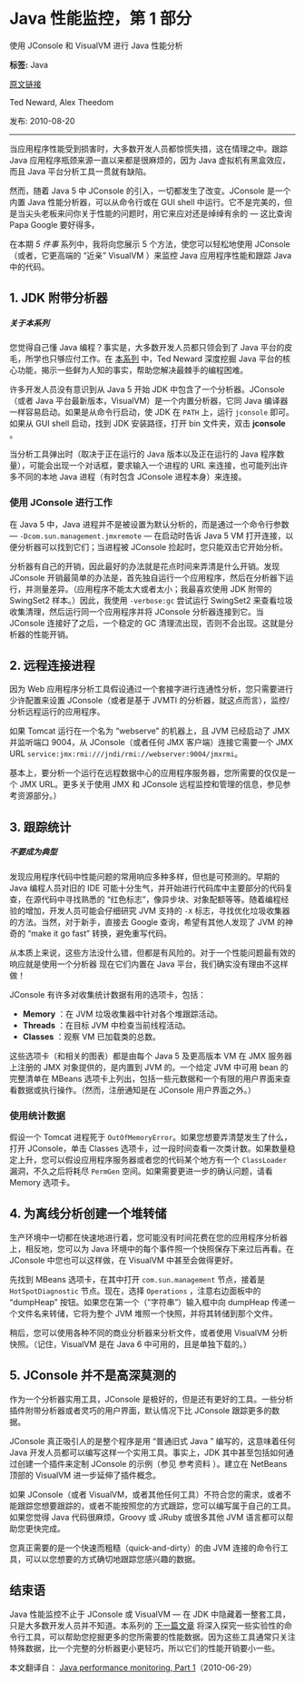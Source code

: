 # Java 性能监控，第 1 部分
使用 JConsole 和 VisualVM 进行 Java 性能分析

**标签:** Java

[原文链接](https://developer.ibm.com/zh/articles/j-5things7/)

Ted Neward, Alex Theedom

发布: 2010-08-20

* * *

当应用程序性能受到损害时，大多数开发人员都惊慌失措，这在情理之中。跟踪 Java 应用程序瓶颈来源一直以来都是很麻烦的，因为 Java 虚拟机有黑盒效应，而且 Java 平台分析工具一贯就有缺陷。

然而，随着 Java 5 中 JConsole 的引入，一切都发生了改变。JConsole 是一个内置 Java 性能分析器，可以从命令行或在 GUI shell 中运行。它不是完美的，但是当尖头老板来问你关于性能的问题时，用它来应对还是绰绰有余的 — 这比查询 Papa Google 要好得多。

在本期 _5 件事_ 系列中，我将向您展示 5 个方法，使您可以轻松地使用 JConsole（或者，它更高端的 “近亲” VisualVM ）来监控 Java 应用程序性能和跟踪 Java 中的代码。

## 1\. JDK 附带分析器

##### 关于本系列

您觉得自己懂 Java 编程？事实是，大多数开发人员都只领会到了 Java 平台的皮毛，所学也只够应付工作。在 [本系列](/zh/series/5-things-you-didnt-know-about/) 中，Ted Neward 深度挖掘 Java 平台的核心功能，揭示一些鲜为人知的事实，帮助您解决最棘手的编程困难。

许多开发人员没有意识到从 Java 5 开始 JDK 中包含了一个分析器。JConsole（或者 Java 平台最新版本，VisualVM）是一个内置分析器，它同 Java 编译器一样容易启动。如果是从命令行启动，使 JDK 在 `PATH` 上，运行 `jconsole` 即可。如果从 GUI shell 启动，找到 JDK 安装路径，打开 bin 文件夹，双击 **jconsole** 。

当分析工具弹出时（取决于正在运行的 Java 版本以及正在运行的 Java 程序数量），可能会出现一个对话框，要求输入一个进程的 URL 来连接，也可能列出许多不同的本地 Java 进程（有时包含 JConsole 进程本身）来连接。

### 使用 JConsole 进行工作

在 Java 5 中，Java 进程并不是被设置为默认分析的，而是通过一个命令行参数 — `-Dcom.sun.management.jmxremote` — 在启动时告诉 Java 5 VM 打开连接，以便分析器可以找到它们；当进程被 JConsole 捡起时，您只能双击它开始分析。

分析器有自己的开销，因此最好的办法就是花点时间来弄清是什么开销。发现 JConsole 开销最简单的办法是，首先独自运行一个应用程序，然后在分析器下运行，并测量差异。（应用程序不能太大或者太小；我最喜欢使用 JDK 附带的 SwingSet2 样本。）因此，我使用 `-verbose:gc` 尝试运行 SwingSet2 来查看垃圾收集清理，然后运行同一个应用程序并将 JConsole 分析器连接到它。当 JConsole 连接好了之后，一个稳定的 GC 清理流出现，否则不会出现。这就是分析器的性能开销。

## 2\. 远程连接进程

因为 Web 应用程序分析工具假设通过一个套接字进行连通性分析，您只需要进行少许配置来设置 JConsole（或者是基于 JVMTI 的分析器，就这点而言），监控/分析远程运行的应用程序。

如果 Tomcat 运行在一个名为 “webserve” 的机器上，且 JVM 已经启动了 JMX 并监听端口 9004，从 JConsole（或者任何 JMX 客户端）连接它需要一个 JMX URL `service:jmx:rmi:///jndi/rmi://webserver:9004/jmxrmi`。

基本上，要分析一个运行在远程数据中心的应用程序服务器，您所需要的仅仅是一个 JMX URL。更多关于使用 JMX 和 JConsole 远程监控和管理的信息，参见参考资源部分。）

## 3\. 跟踪统计

##### 不要成为典型

发现应用程序代码中性能问题的常用响应多种多样，但也是可预测的。早期的 Java 编程人员对旧的 IDE 可能十分生气，并开始进行代码库中主要部分的代码复查，在源代码中寻找熟悉的 “红色标志”，像异步块、对象配额等等。随着编程经验的增加，开发人员可能会仔细研究 JVM 支持的 `-X` 标志，寻找优化垃圾收集器的方法。当然，对于新手，直接去 Google 查询，希望有其他人发现了 JVM 的神奇的 “make it go fast” 转换，避免重写代码。

从本质上来说，这些方法没什么错，但都是有风险的。对于一个性能问题最有效的响应就是使用一个分析器  现在它们内置在 Java 平台，我们确实没有理由不这样做！

JConsole 有许多对收集统计数据有用的选项卡，包括：

- **Memory** ：在 JVM 垃圾收集器中针对各个堆跟踪活动。
- **Threads** ：在目标 JVM 中检查当前线程活动。
- **Classes** ：观察 VM 已加载类的总数。

这些选项卡（和相关的图表）都是由每个 Java 5 及更高版本 VM 在 JMX 服务器上注册的 JMX 对象提供的，是内置到 JVM 的。一个给定 JVM 中可用 bean 的完整清单在 MBeans 选项卡上列出，包括一些元数据和一个有限的用户界面来查看数据或执行操作。（然而，注册通知是在 JConsole 用户界面之外。）

### 使用统计数据

假设一个 Tomcat 进程死于 `OutOfMemoryError`。如果您想要弄清楚发生了什么，打开 JConsole，单击 Classes 选项卡，过一段时间查看一次类计数。如果数量稳定上升，您可以假设应用程序服务器或者您的代码某个地方有一个 `ClassLoader` 漏洞，不久之后将耗尽 `PermGen` 空间。如果需要更进一步的确认问题，请看 Memory 选项卡。

## 4\. 为离线分析创建一个堆转储

生产环境中一切都在快速地进行着，您可能没有时间花费在您的应用程序分析器上，相反地，您可以为 Java 环境中的每个事件照一个快照保存下来过后再看。在 JConsole 中您也可以这样做，在 VisualVM 中甚至会做得更好。

先找到 MBeans 选项卡，在其中打开 `com.sun.management` 节点，接着是 `HotSpotDiagnostic` 节点。现在，选择 `Operations` ，注意右边面板中的 “dumpHeap” 按钮。如果您在第一个（”字符串”）输入框中向 dumpHeap 传递一个文件名来转储，它将为整个 JVM 堆照一个快照，并将其转储到那个文件。

稍后，您可以使用各种不同的商业分析器来分析文件，或者使用 VisualVM 分析快照。（记住，VisualVM 是在 Java 6 中可用的，且是单独下载的。）

## 5\. JConsole 并不是高深莫测的

作为一个分析器实用工具，JConsole 是极好的，但是还有更好的工具。一些分析插件附带分析器或者灵巧的用户界面，默认情况下比 JConsole 跟踪更多的数据。

JConsole 真正吸引人的是整个程序是用 “普通旧式 Java ” 编写的，这意味着任何 Java 开发人员都可以编写这样一个实用工具。事实上，JDK 其中甚至包括如何通过创建一个插件来定制 JConsole 的示例（参见 参考资料 ）。建立在 NetBeans 顶部的 VisualVM 进一步延伸了插件概念。

如果 JConsole（或者 VisualVM，或者其他任何工具）不符合您的需求，或者不能跟踪您想要跟踪的，或者不能按照您的方式跟踪，您可以编写属于自己的工具。如果您觉得 Java 代码很麻烦，Groovy 或 JRuby 或很多其他 JVM 语言都可以帮助您更快完成。

您真正需要的是一个快速而粗糙（quick-and-dirty）的由 JVM 连接的命令行工具，可以以您想要的方式确切地跟踪您感兴趣的数据。

## 结束语

Java 性能监控不止于 JConsole 或 VisualVM — 在 JDK 中隐藏着一整套工具，只是大多数开发人员并不知道。本系列的 [下一篇文章](/zh/articles/j-5things8/) 将深入探究一些实验性的命令行工具，可以帮助您挖掘更多的您所需要的性能数据。因为这些工具通常只关注特殊数据，比一个完整的分析器更小更轻巧，所以它们的性能开销要小一些。

本文翻译自： [Java performance monitoring, Part 1](https://developer.ibm.com/articles/j-5things7/)（2010-06-29）